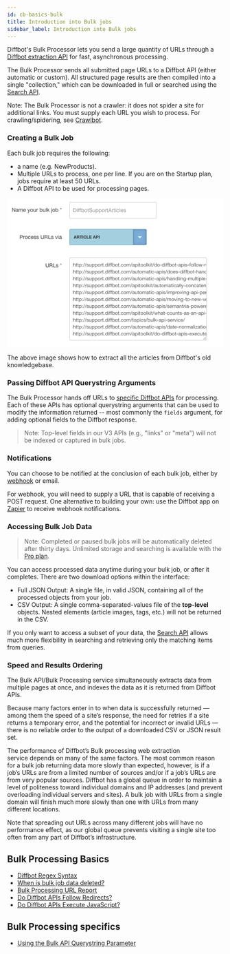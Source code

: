 ```yaml
---
id: cb-basics-bulk
title: Introduction into Bulk jobs
sidebar_label: Introduction into Bulk jobs
---
```


Diffbot's Bulk Processor lets you send a large quantity of URLs through a [Diffbot extraction API](api-basics-index) for fast, asynchronous processing.

The Bulk Processor sends all submitted page URLs to a Diffbot API (either automatic or custom). All structured page results are then compiled into a single "collection," which can be downloaded in full or searched using the [Search API](cb-basics-search).

Note: The Bulk Processor is not a crawler: it does not spider a site for additional links. You must supply each URL you wish to process. For crawling/spidering, see [Crawlbot](cb-basics-cb).

### Creating a Bulk Job

Each bulk job requires the following:

- a name (e.g. NewProducts).
- Multiple URLs to process, one per line. If you are on the Startup plan, jobs require at least 50 URLs.
- A Diffbot API to be used for processing pages.

![Setting up a bulk job](/img/bulk.png)

The above image shows how to extract all the articles from Diffbot's old knowledgebase.

### Passing Diffbot API Querystring Arguments

The Bulk Processor hands off URLs to [specific Diffbot APIs](https://diffbot.com/products/automatic) for processing. Each of these APIs has optional querystring arguments that can be used to modify the information returned -- most commonly the `fields` argument, for adding optional fields to the Diffbot response.

> Note: Top-level fields in our V3 APIs (e.g., "links" or "meta") will not be indexed or captured in bulk jobs.

### Notifications

You can choose to be notified at the conclusion of each bulk job, either by [webhook](http://en.wikipedia.org/wiki/Webhook) or email.

For webhook, you will need to supply a URL that is capable of receiving a POST request. One alternative to building your own: use the Diffbot app on [Zapier](https://zapier.com/zapbook/diffbot/) to receive webhook notifications.

### Accessing Bulk Job Data

> Note: Completed or paused bulk jobs will be automatically deleted after thirty days. Unlimited storage and searching is available with the [Pro plan](https://www.diffbot.com/pricing).

You can access processed data anytime during your bulk job, or after it completes. There are two download options within the interface:

- Full JSON Output: A single file, in valid JSON, containing all of the processed objects from your job.
- CSV Output: A single comma-separated-values file of the **top-level** objects. Nested elements (article images, tags, etc.) will not be returned in the CSV.

If you only want to access a subset of your data, the [Search API](cb-basics-search) allows much more flexibility in searching and retrieving only the matching items from queries.

### Speed and Results Ordering

The Bulk API/Bulk Processing service simultaneously extracts data from multiple pages at once, and indexes the data as it is returned from Diffbot APIs.

Because many factors enter in to when data is successfully returned — among them the speed of a site’s response, the need for retries if a site returns a temporary error, and the potential for incorrect or invalid URLs — there is no reliable order to the output of a downloaded CSV or JSON result set.

The performance of Diffbot’s Bulk processing web extraction service depends on many of the same factors. The most common reason for a bulk job returning data more slowly than expected, however, is if a job’s URLs are from a limited number of sources and/or if a job’s URLs are from very popular sources. Diffbot has a global queue in order to maintain a level of politeness toward individual domains and IP addresses (and prevent overloading individual servers and sites). A bulk job with URLs from a single domain will finish much more slowly than one with URLs from many different locations.

Note that spreading out URLs across many different jobs will have no performance effect, as our global queue prevents visiting a single site too often from any part of Diffbot’s infrastructure.

## Bulk Processing Basics

- [Diffbot Regex Syntax](explain-regex)
- [When is bulk job data deleted?](explain-when-crawl-bulk-data-deleted)
- [Bulk Processing URL Report](explain-bulk-url-report)
- [Do Diffbot APIs Follow Redirects?](explain-apis-follow-redirects)
- [Do Diffbot APIs Execute JavaScript?](explain-apis-javascript-support)

## Bulk Processing specifics

- [Using the Bulk API Querystring Parameter](guides-crawlbot-bulk-querystring-parameter)
